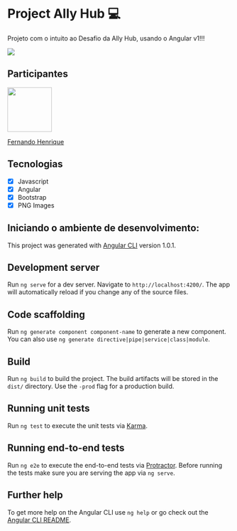 # Project Ally Hub :computer:

Projeto com o intuito ao Desafio da Ally Hub, usando o Angular v1!!!

<img src="https://user-images.githubusercontent.com/68034298/99915141-94762800-2ce0-11eb-843c-46d46b303af0.gif" >

## Participantes

[<img src="https://avatars1.githubusercontent.com/u/68034298?s=460&u=e740c043521aa42a70260b6bd717dadd11df8623&v=4" width="100px;"/>](https://github.com/zumbizar)

[Fernando Henrique](https://github.com/zumbizar)


## Tecnologias

- [x] Javascript
- [x] Angular
- [x] Bootstrap
- [x] PNG Images
 
 ## Iniciando o ambiente de desenvolvimento:

This project was generated with [Angular CLI](https://github.com/angular/angular-cli) version 1.0.1.

## Development server

Run `ng serve` for a dev server. Navigate to `http://localhost:4200/`. The app will automatically reload if you change any of the source files.

## Code scaffolding

Run `ng generate component component-name` to generate a new component. You can also use `ng generate directive|pipe|service|class|module`.

## Build

Run `ng build` to build the project. The build artifacts will be stored in the `dist/` directory. Use the `-prod` flag for a production build.

## Running unit tests

Run `ng test` to execute the unit tests via [Karma](https://karma-runner.github.io).

## Running end-to-end tests

Run `ng e2e` to execute the end-to-end tests via [Protractor](http://www.protractortest.org/).
Before running the tests make sure you are serving the app via `ng serve`.

## Further help

To get more help on the Angular CLI use `ng help` or go check out the [Angular CLI README](https://github.com/angular/angular-cli/blob/master/README.md).
